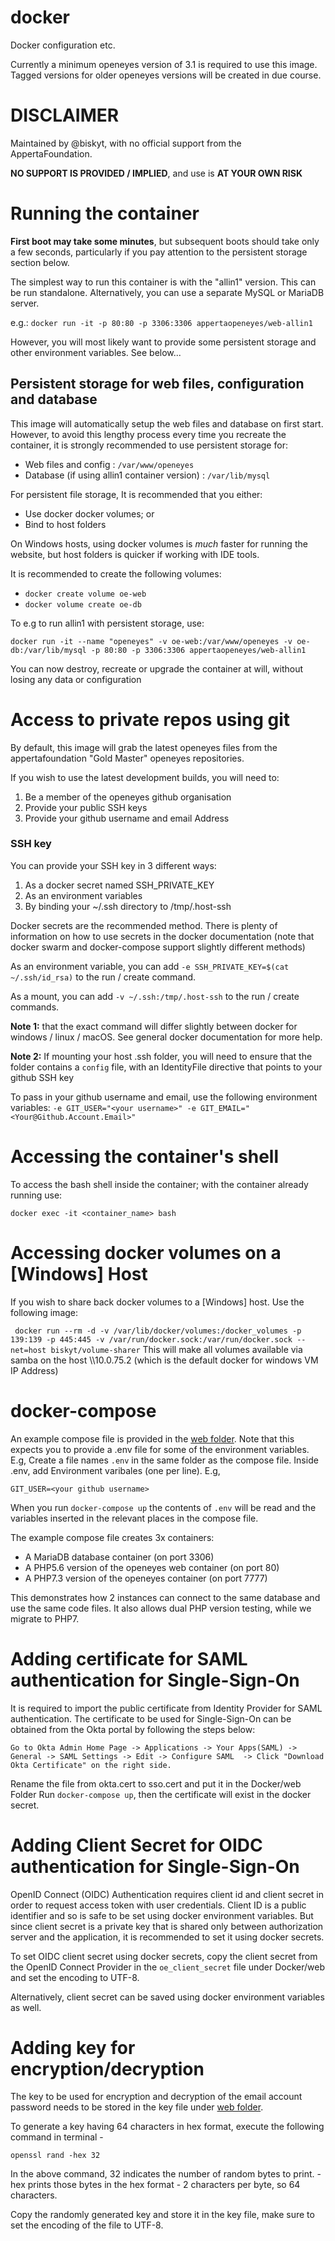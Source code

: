 # docker
Docker configuration etc.

Currently a minimum openeyes version of 3.1 is required to use this image. Tagged versions for older openeyes versions will be created in due course.

# DISCLAIMER
Maintained by @biskyt, with no official support from the AppertaFoundation.

**NO SUPPORT IS PROVIDED / IMPLIED**, and use is **AT YOUR OWN RISK**

# Running the container

**First boot may take some minutes**, but subsequent boots should take only a few seconds, particularly if you pay attention to the persistent storage section below.

The simplest way to run this container is with the "allin1" version. This can be run standalone. Alternatively, you can use a separate MySQL or MariaDB server.

e.g.: `docker run -it -p 80:80 -p 3306:3306 appertaopeneyes/web-allin1`


However, you will most likely want to provide some persistent storage and other environment variables. See below...

## Persistent storage for web files, configuration and database

This image will automatically setup the web files and database on first start. However, to avoid this lengthy process every time you recreate the container, it is strongly recommended to use persistent storage for:
* Web files and config : `/var/www/openeyes`
* Database (if using allin1 container version) : `/var/lib/mysql`

For persistent file storage, It is recommended that you either:
* Use docker docker volumes; or
* Bind to host folders

On Windows hosts, using docker volumes is _much_ faster for running the website, but host folders is quicker if working with IDE tools.

It is recommended to create the following volumes:
* `docker create volume oe-web`
* `docker volume create oe-db`

To e.g to run allin1 with persistent storage, use:

`docker run -it --name "openeyes" -v oe-web:/var/www/openeyes -v oe-db:/var/lib/mysql -p 80:80 -p 3306:3306 appertaopeneyes/web-allin1`

You can now destroy, recreate or upgrade the container at will, without losing any data or configuration

# Access to private repos using git
By default, this image will grab the latest openeyes files from the appertafoundation "Gold Master" openeyes repositories.

If you wish to use the latest development builds, you will need to:
1. Be a member of the openeyes github organisation
2. Provide your public SSH keys
3. Provide your github username and email Address

### SSH key
You can provide your SSH key in 3 different ways:
1. As a docker secret named SSH_PRIVATE_KEY
2. As an environment variables
3. By binding your ~/.ssh directory to /tmp/.host-ssh

Docker secrets are the recommended method. There is plenty of information on how to use secrets in the docker documentation (note that docker swarm and docker-compose support slightly different methods)

As an environment variable, you can add `-e SSH_PRIVATE_KEY=$(cat ~/.ssh/id_rsa)` to the run / create command.

As a mount, you can add `-v ~/.ssh:/tmp/.host-ssh` to the run / create commands.

**Note 1:** that the exact command will differ slightly between docker for windows / linux / macOS. See general docker documentation for more help.

**Note 2:** If mounting your host .ssh folder, you will need to ensure that the folder contains a `config` file, with an IdentityFile directive that points to your github SSH key


To pass in your github username and email, use the following environment variables:
``-e GIT_USER="<your username>" -e GIT_EMAIL="<Your@Github.Account.Email>"``

# Accessing the container's shell
To access the bash shell inside the container; with the container already running use:

`docker exec -it <container_name> bash`

# Accessing docker volumes on a [Windows] Host

If you wish to share back docker volumes to a [Windows] host. Use the following image:

`
docker run --rm -d -v /var/lib/docker/volumes:/docker_volumes -p 139:139 -p 445:445 -v /var/run/docker.sock:/var/run/docker.sock --net=host biskyt/volume-sharer`
This will make all volumes available via samba on the host \\\10.0.75.2 (which is the default docker for windows VM IP Address)

# docker-compose
An example compose file is provided in the [web folder](https://github.com/openeyes/Docker/tree/master/web). Note that this expects you to provide a .env file for some of the environment variables. E.g, Create a file names `.env` in the same folder as the compose file. Inside .env, add Environment varibales (one per line). E.g,
```
GIT_USER=<your github username>
```
When you run `docker-compose up` the contents of `.env` will be read and the variables inserted in the relevant places in the compose file.

The example compose file creates 3x containers:
* A MariaDB database container (on port 3306)
* A PHP5.6 version of the openeyes web container (on port 80)
* A PHP7.3 version of the openeyes container (on port 7777)

This demonstrates how 2 instances can connect to the same database and use the same code files. It also allows dual PHP version testing, while we migrate to PHP7.


# Adding certificate for SAML authentication for Single-Sign-On
It is required to import the public certificate from Identity Provider for SAML authentication. 
The certificate to be used for Single-Sign-On can be obtained from the Okta portal by following the steps below:

`
Go to Okta Admin Home Page -> Applications -> Your Apps(SAML) -> General -> SAML Settings -> Edit -> Configure SAML 
-> Click "Download Okta Certificate" on the right side.
`

Rename the file from okta.cert to sso.cert and put it in the Docker/web Folder
Run `docker-compose up`, then the certificate will exist in the docker secret.


# Adding Client Secret for OIDC authentication for Single-Sign-On
OpenID Connect (OIDC) Authentication requires client id and client secret in order to request access token with user credentials.
Client ID is a public identifier and so is safe to be set using docker environment variables.
But since client secret is a private key that is shared only between authorization server and the application, it is recommended to set it using docker secrets.

To set OIDC client secret using docker secrets, copy the client secret from the OpenID Connect Provider in the `oe_client_secret` file under Docker/web and set the encoding to UTF-8.

Alternatively, client secret can be saved using docker environment variables as well.


# Adding key for encryption/decryption
The key to be used for encryption and decryption of the email account password needs to be stored in the key file under [web folder](https://github.com/openeyes/Docker/tree/master/web).

To generate a key having 64 characters in hex format, execute the following command in terminal -

`openssl rand -hex 32`

In the above command, 32 indicates the number of random bytes to print. -hex prints those bytes in the hex format - 2 characters per byte, so 64 characters.

Copy the randomly generated key and store it in the key file, make sure to set the encoding of the file to UTF-8.
